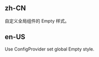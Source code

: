 ## zh-CN

自定义全局组件的 Empty 样式。

## en-US

Use ConfigProvider set global Empty style.

<style>
.code-box-demo .config-provider h4 {
  font-size: inherit;
  margin: 16px 0 8px 0;
}
</style>
